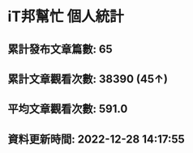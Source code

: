 # iT邦幫忙 個人統計
## 累計發布文章篇數: 65
## 累計文章觀看次數: 38390 (45↑)
## 平均文章觀看次數: 591.0
## 資料更新時間: 2022-12-28 14:17:55